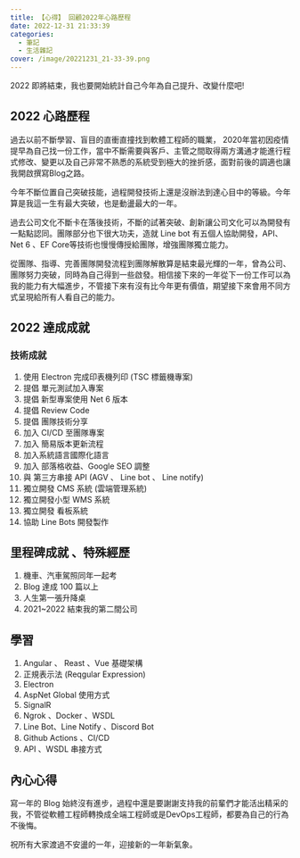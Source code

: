```yaml
---
title: 【心得】 回顧2022年心路歷程 
date: 2022-12-31 21:33:39
categories: 
  - 筆記 
  - 生活雜記
cover: /image/20221231_21-33-39.png
---
```


2022 即將結束，我也要開始統計自己今年為自己提升、改變什麼吧!

## 2022 心路歷程
過去以前不斷學習、盲目的直衝直撞找到軟體工程師的職業， 2020年當初因疫情提早為自己找一份工作，當中不斷需要與客戶、主管之間取得兩方溝通才能進行程式修改、變更以及自己非常不熟悉的系統受到極大的挫折感，面對前後的調適也讓我開啟撰寫Blog之路。

今年不斷位置自己突破技能，過程開發技術上還是沒辦法到達心目中的等級。今年算是我這一生有最大突破，也是動盪最大的一年。

過去公司文化不斷卡在落後技術，不斷的試著突破、創新讓公司文化可以為開發有一點點認同。團隊部分也下很大功夫，造就 Line bot 有五個人協助開發，API、 Net 6 、EF Core等技術也慢慢傳授給團隊，增強團隊獨立能力。 

從團隊、指導、完善團隊開發流程到團隊解散算是結束最光輝的一年，曾為公司、團隊努力突破，同時為自己得到一些啟發。相信接下來的一年從下一份工作可以為我的能力有大幅進步，不管接下來有沒有比今年更有價值，期望接下來會用不同方式呈現給所有人看自己的能力。

## 2022 達成成就
### 技術成就
1. 使用 Electron 完成印表機列印 (TSC 標籤機專案)
2. 提倡 單元測試加入專案
3. 提倡 新型專案使用 Net 6 版本
4. 提倡 Review Code
5. 提倡 團隊技術分享
6. 加入 CI/CD 至團隊專案
7. 加入 簡易版本更新流程
8.  加入系統語言國際化語言
9.  加入 部落格收益、Google SEO 調整
10. 與 第三方串接 API (AGV 、 Line bot 、 Line notify)
11. 獨立開發 CMS 系統 (雲端管理系統)
12. 獨立開發小型 WMS 系統 
13. 獨立開發 看板系統
14. 協助 Line Bots 開發製作

## 里程碑成就 、特殊經歷
1. 機車、汽車駕照同年一起考
2. Blog 達成 100 篇以上
3. 人生第一張升降桌 
4. 2021~2022 結束我的第二間公司


## 學習
1. Angular 、 Reast 、Vue 基礎架構
2. 正規表示法 (Reqgular Expression)
3. Electron
4. AspNet Global 使用方式
5. SignalR
6. Ngrok 、Docker 、WSDL
7. Line Bot、Line Notify 、Discord Bot
8. Github Actions 、CI/CD
9. API 、WSDL 串接方式

## 內心心得
寫一年的 Blog 始終沒有進步，過程中還是要謝謝支持我的前輩們才能活出精采的我，不管從軟體工程師轉換成全端工程師或是DevOps工程師，都要為自己的行為不後悔。

祝所有大家渡過不安盪的一年，迎接新的一年新氣象。